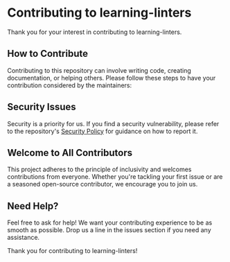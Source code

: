 # Contributing to learning-linters

Thank you for your interest in contributing to learning-linters.

## How to Contribute

Contributing to this repository can involve writing code, creating documentation, or helping others. Please follow these steps to have your contribution considered by the maintainers:

## Security Issues

Security is a priority for us. If you find a security vulnerability, please refer to the repository's [Security Policy](SECURITY.md) for guidance on how to report it.

## Welcome to All Contributors

This project adheres to the principle of inclusivity and welcomes contributions from everyone. Whether you're tackling your first issue or are a seasoned open-source contributor, we encourage you to join us.

## Need Help?

Feel free to ask for help! We want your contributing experience to be as smooth as possible. Drop us a line in the issues section if you need any assistance.

Thank you for contributing to learning-linters!
